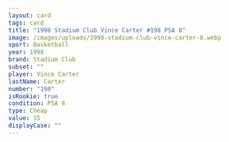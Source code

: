 ```yaml
---
layout: card
tags: card
title: "1998 Stadium Club Vince Carter #198 PSA 8"
image: /images/uploads/1998-stadium-club-vince-carter-8.webp
sport: Basketball
year: 1998
brand: Stadium Club
subset: ""
player: Vince Carter
lastName: Carter
number: "198"
isRookie: true
condition: PSA 8
type: Cheap
value: 15
displayCase: ""
---
```

